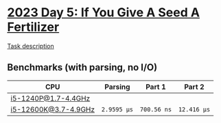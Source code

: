 # [2023 Day 5: If You Give A Seed A Fertilizer](https://adventofcode.com/2023/day/5)

[Task description](./TASKS.md)

## Benchmarks (with parsing, no I/O)

| CPU                  | Parsing     | Part 1      | Part 2      |
| -------------------- | ----------- | ----------- | ----------- |
| i5-1240P@1.7-4.4GHz  |             |             |             |
| i5-12600K@3.7-4.9GHz | `2.9595 µs` | `700.56 ns` | `12.416 µs` |
